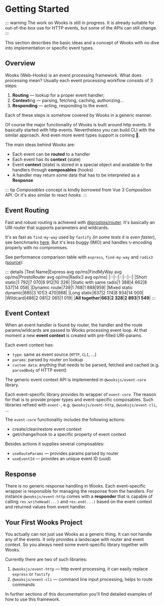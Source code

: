 # Getting Started

::: warning
The work on Wooks is still in progress. It is already suitable for
out-of-the-box use for HTTP events, but some of the APIs can still change.
:::

This section describes the basic ideas and a concept of Wooks with no dive into implementation or specific event types.

## Overview

Wooks (Web-Hooks) is an event processing framework. What does processing mean?
Usually each event processing workflow consists of 3 steps:

1. **Routing** — lookup for a proper event handler;
2. **Context**ing — parsing, fetching, caching, authorizing...
3. **Responding** — acting, responding to the event.

Each of these steps is somehow covered by Wooks in a generic manner.

Of course the major functionality of Wooks is built around http events.
It basically started with http events.
Nevertheless you can build CLI with the similar approach.
And even more event types support is coming :tada:.

The main ideas behind Wooks are:
- Each event can be **routed** to a handler
- Each event has its **context** (state)
- Event **context** (state) is stored in a special object and available to the handlers through **composables** (hooks)
- A handler may return some data that has to be interpreted as a **Response**

::: tip
*Composables* concept is kindly borrowed from Vue 3 Composition API. Or it's also similar to react *hooks*.
:::

## Event Routing

Fast and robust routing is achieved with [@prostojs/router](https://github.com/prostojs/router).
It's basically an URI router that supports parameters and wildcards.

It's as fast as `find-my-way` used by `fastify` *(in some tests it is even faster)*, see benchmarks [here](https://github.com/prostojs/router-benchmark).
But it's less buggy (IMO) and handles `%`-encoding properly with no compromises.

See performance comparison table with `express`, `find-my-way` and `radix3` ([source](https://github.com/prostojs/router-benchmark)):

::: details
|Test Name|Express avg op/ms|FindMyWay avg op/ms|ProstoRouter avg op/ms|Radix3 avg op/ms|
|:-|-:|-:|-:|-:|
|Short static|1 792|7 070|6 912|10 326|
|Static with same radix|1 388|4 662|8 537|14 058|
|Dynamic route|739|1 768|1 888|959|
|Mixed static dynamic|685|3 101|3 470|988|
|Long static|637|2 174|8 934|14 000|
|Wildcard|486|2 081|2 065|1 019|
|**All together**|**663**|**2 328**|**2 893**|**1 549**|
:::

## Event Context

When an event handler is found by router, the handler and the route params/wildcards are passed to Wooks processing event loop. At that moment a new **event context** is created with pre-filled URI-params.

Each event context has:
- `type`: same as event source (`HTTP`, `CLI`, ...)
- `params`: parsed by router on lookup
- `custom data`: anything that needs to be parsed, fetched and cached (e.g. `parsedBody` of HTTP event)

The generic event context API is implemented in `@wooksjs/event-core` library.

Each event-specific library provides its wrapper of `event-core`. The reason for that is to provide proper types and event-specific composables.
Such libraries refixed with `event-`, e.g. `@wooksjs/event-http`, `@wooksjs/event-cli`, ...

The `event-core` functionality includes the following actions:
- create/clear/restore event context
- get/change/hook to a specific property of event context

Besides actions it supplies several composables:
- `useRouteParams` — provides params parsed by router
- `useEventId` — provides an unique event ID (uuid)


## Response

There is no generic response handling in Wooks. Each event-specific wrapper is responsible for managing the response from the handlers.
For instance `@wooksjs/event-http` comes with a **responder** that is capable of calling `res.writeHead(...)` and `res.end(...)` based on the event
context and returned values from event handler.

## Your First Wooks Project

You actually can not just use Wooks as a generic thing. It can not handle any of the events. It only provides
a landscape with router and event context. So you always need some event-specific library together with Wooks.

Currently there are two of such libraries:

1. `@wooksjs/event-http` — http event processing, it can easily replace `express` or `fastify`
1. `@wooksjs/event-cli` <Badge type="warning" text="WIP" /> — command line input processing, helps to route commands

In further sections of this documentation you'll find detailed examples of how to use this framework.